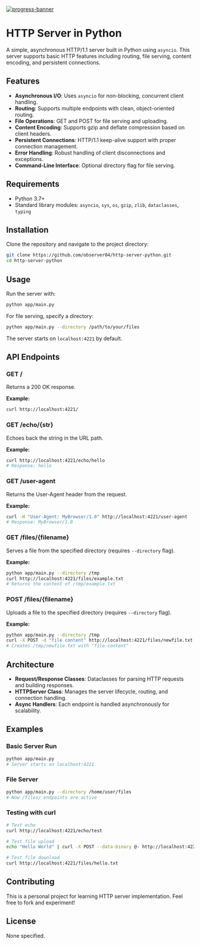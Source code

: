 [![progress-banner](https://backend.codecrafters.io/progress/http-server/2a1a34b2-762f-49ec-82bc-b2ad4d364d8b)](https://app.codecrafters.io/users/codecrafters-bot?r=2qF)

# HTTP Server in Python

A simple, asynchronous HTTP/1.1 server built in Python using `asyncio`. This server supports basic HTTP features including routing, file serving, content encoding, and persistent connections.

## Features

- **Asynchronous I/O**: Uses `asyncio` for non-blocking, concurrent client handling.
- **Routing**: Supports multiple endpoints with clean, object-oriented routing.
- **File Operations**: GET and POST for file serving and uploading.
- **Content Encoding**: Supports gzip and deflate compression based on client headers.
- **Persistent Connections**: HTTP/1.1 keep-alive support with proper connection management.
- **Error Handling**: Robust handling of client disconnections and exceptions.
- **Command-Line Interface**: Optional directory flag for file serving.

## Requirements

- Python 3.7+
- Standard library modules: `asyncio`, `sys`, `os`, `gzip`, `zlib`, `dataclasses`, `typing`

## Installation

Clone the repository and navigate to the project directory:

```sh
git clone https://github.com/observer04/http-server-python.git
cd http-server-python
```

## Usage

Run the server with:

```sh
python app/main.py
```

For file serving, specify a directory:

```sh
python app/main.py --directory /path/to/your/files
```

The server starts on `localhost:4221` by default.

## API Endpoints

### GET /

Returns a 200 OK response.

**Example:**
```sh
curl http://localhost:4221/
```

### GET /echo/{str}

Echoes back the string in the URL path.

**Example:**
```sh
curl http://localhost:4221/echo/hello
# Response: hello
```

### GET /user-agent

Returns the User-Agent header from the request.

**Example:**
```sh
curl -H "User-Agent: MyBrowser/1.0" http://localhost:4221/user-agent
# Response: MyBrowser/1.0
```

### GET /files/{filename}

Serves a file from the specified directory (requires `--directory` flag).

**Example:**
```sh
python app/main.py --directory /tmp
curl http://localhost:4221/files/example.txt
# Returns the content of /tmp/example.txt
```

### POST /files/{filename}

Uploads a file to the specified directory (requires `--directory` flag).

**Example:**
```sh
python app/main.py --directory /tmp
curl -X POST -d "file content" http://localhost:4221/files/newfile.txt
# Creates /tmp/newfile.txt with "file content"
```

## Architecture

- **Request/Response Classes**: Dataclasses for parsing HTTP requests and building responses.
- **HTTPServer Class**: Manages the server lifecycle, routing, and connection handling.
- **Async Handlers**: Each endpoint is handled asynchronously for scalability.

## Examples

### Basic Server Run

```sh
python app/main.py
# Server starts on localhost:4221
```

### File Server

```sh
python app/main.py --directory /home/user/files
# Now /files/ endpoints are active
```

### Testing with curl

```sh
# Test echo
curl http://localhost:4221/echo/test

# Test file upload
echo "Hello World" | curl -X POST --data-binary @- http://localhost:4221/files/hello.txt

# Test file download
curl http://localhost:4221/files/hello.txt
```

## Contributing

This is a personal project for learning HTTP server implementation. Feel free to fork and experiment!

## License

None specified.
